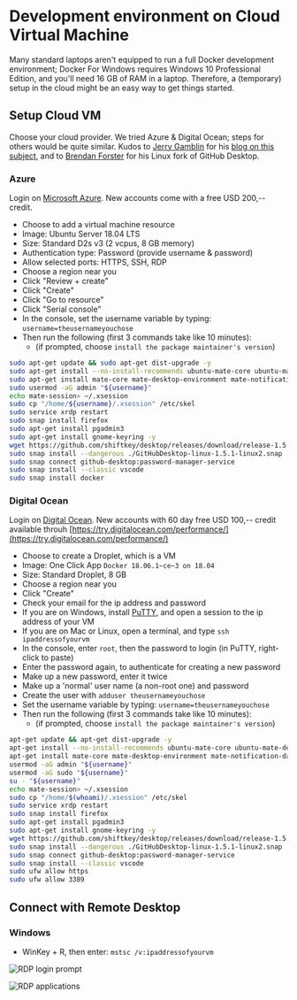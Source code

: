 
# Development environment on Cloud Virtual Machine

Many standard laptops aren't equipped to run a full Docker development environment; Docker For Windows requires Windows 10 Professional Edition, and you'll need 16 GB of RAM in a laptop. Therefore, a (temporary) setup in the cloud might be an easy way to get things started.

## Setup Cloud VM

Choose your cloud provider. We tried Azure & Digital Ocean; steps for others would be quite similar. Kudos to [Jerry Gamblin](https://github.com/jgamblin) for his [blog on this subject](https://jerrygamblin.com/2016/10/19/ubuntu-remote-desktop-on-digital-ocean/), and to [Brendan Forster](https://github.com/shiftkey/desktop) for his Linux fork of GitHub Desktop.

### Azure

Login on [Microsoft Azure](https://portal.azure.com). New accounts come with a free USD 200,-- credit.

- Choose to add a virtual machine resource
- Image: Ubuntu Server 18.04 LTS
- Size: Standard D2s v3 (2 vcpus, 8 GB memory)
- Authentication type: Password (provide username & password)
- Allow selected ports: HTTPS, SSH, RDP
- Choose a region near you
- Click "Review + create"
- Click "Create"
- Click "Go to resource"
- Click "Serial console"
- In the console, set the username variable by typing: `username=theusernameyouchose`
- Then run the following (first 3 commands take like 10 minutes):
  - (if prompted, choose `install the package maintainer's version`)

``` bash
sudo apt-get update && sudo apt-get dist-upgrade -y
sudo apt-get install --no-install-recommends ubuntu-mate-core ubuntu-mate-desktop -y
sudo apt-get install mate-core mate-desktop-environment mate-notification-daemon xrdp -y
sudo usermod -aG admin "${username}"
echo mate-session> ~/.xsession
sudo cp "/home/${username}/.xsession" /etc/skel
sudo service xrdp restart
sudo snap install firefox
sudo apt-get install pgadmin3
sudo apt-get install gnome-keyring -y
wget https://github.com/shiftkey/desktop/releases/download/release-1.5.1-linux2/GitHubDesktop-linux-1.5.1-linux2.snap
sudo snap install --dangerous ./GitHubDesktop-linux-1.5.1-linux2.snap
sudo snap connect github-desktop:password-manager-service
sudo snap install --classic vscode
sudo snap install docker
```

### Digital Ocean

Login on [Digital Ocean](https://www.digitalocean.com/). New accounts with 60 day free USD 100,-- credit available throuh [https://try.digitalocean.com/performance/](https://try.digitalocean.com/performance/)

- Choose to create a Droplet, which is a VM
- Image: One Click App `Docker 18.06.1~ce~3 on 18.04`
- Size: Standard Droplet, 8 GB
- Choose a region near you
- Click "Create"
- Check your email for the ip address and password
- If you are on Windows, install [PuTTY](https://www.putty.org/), and open a session to the ip address of your VM
- If you are on Mac or Linux, open a terminal, and type `ssh ipaddressofyourvm`
- In the console, enter `root`, then the password to login (in PuTTY, right-click to paste)
- Enter the password again, to authenticate for creating a new password
- Make up a new password, enter it twice
- Make up a 'normal' user name (a non-root one) and password
- Create the user with `adduser theusernameyouchose`
- Set the username variable by typing: `username=theusernameyouchose`
- Then run the following (first 3 commands take like 10 minutes):
  - (if prompted, choose `install the package maintainer's version`)

``` bash
apt-get update && apt-get dist-upgrade -y
apt-get install --no-install-recommends ubuntu-mate-core ubuntu-mate-desktop -y
apt-get install mate-core mate-desktop-environment mate-notification-daemon xrdp -y
usermod -aG admin "${username}"
usermod -aG sudo "${username}"
su - "${username}"
echo mate-session> ~/.xsession
sudo cp "/home/$(whoami)/.xsession" /etc/skel
sudo service xrdp restart
sudo snap install firefox
sudo apt-get install pgadmin3
sudo apt-get install gnome-keyring -y
wget https://github.com/shiftkey/desktop/releases/download/release-1.5.1-linux2/GitHubDesktop-linux-1.5.1-linux2.snap
sudo snap install --dangerous ./GitHubDesktop-linux-1.5.1-linux2.snap
sudo snap connect github-desktop:password-manager-service
sudo snap install --classic vscode
sudo ufw allow https
sudo ufw allow 3389
```

## Connect with Remote Desktop

### Windows

- WinKey + R, then enter: `mstsc /v:ipaddressofyourvm`

![RDP login prompt](./rdp_login.png)

![RDP applications](./rdp_apps.png)
